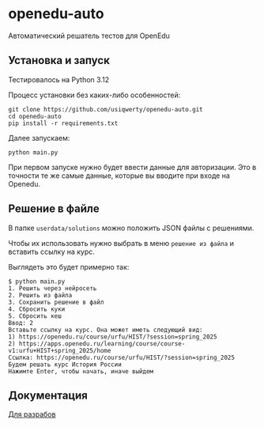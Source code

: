 # openedu-auto
Автоматический решатель тестов для OpenEdu

## Установка и запуск
Тестировалось на Python 3.12

Процесс установки без каких-либо особенностей:
```shell
git clone https://github.com/usiqwerty/openedu-auto.git
cd openedu-auto
pip install -r requirements.txt
```

Далее запускаем:
```shell
python main.py
```

При первом запуске нужно будет ввести данные для авторизации.
Это в точности те же самые данные, которые вы вводите при входе на Openedu.


## Решение в файле
В папке `userdata/solutions` можно положить JSON файлы с решениями.

Чтобы их использовать нужно выбрать в меню `решение из файла`
и вставить ссылку на курс.

Выглядеть это будет примерно так:
```
$ python main.py
1. Решить через нейросеть
2. Решить из файла
3. Сохранить решение в файл
4. Сбросить куки
5. Сбросить кеш
Ввод: 2
Вставьте ссылку на курс. Она может иметь следующий вид:
1) https://openedu.ru/course/urfu/HIST/?session=spring_2025
2) https://apps.openedu.ru/learning/course/course-v1:urfu+HIST+spring_2025/home
Ссылка: https://openedu.ru/course/urfu/HIST/?session=spring_2025
Будем решать курс История России
Нажимте Enter, чтобы начать, иначе выйдем 
```

## Документация
[Для разрабов](docs/dev.md)